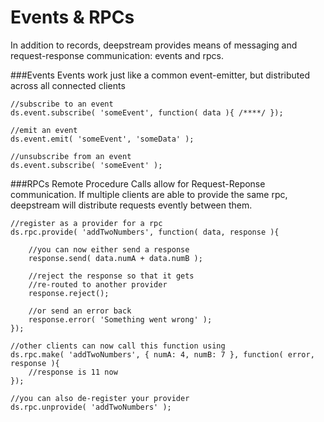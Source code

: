 Events & RPCs
====================================
In addition to records, deepstream provides means of messaging and request-response communication: events and rpcs.
	
###Events
Events work just like a common event-emitter, but distributed across all connected clients

	//subscribe to an event
	ds.event.subscribe( 'someEvent', function( data ){ /****/ });

	//emit an event
	ds.event.emit( 'someEvent', 'someData' );

	//unsubscribe from an event
	ds.event.subscribe( 'someEvent' );

###RPCs
Remote Procedure Calls allow for Request-Reponse communication. If multiple clients are able to provide the same
rpc, deepstream will distribute requests evently between them.

	//register as a provider for a rpc
	ds.rpc.provide( 'addTwoNumbers', function( data, response ){
		
		//you can now either send a response
		response.send( data.numA + data.numB );

		//reject the response so that it gets
		//re-routed to another provider
		response.reject();

		//or send an error back
		response.error( 'Something went wrong' );
	});

	//other clients can now call this function using
	ds.rpc.make( 'addTwoNumbers', { numA: 4, numB: 7 }, function( error, response ){
		//response is 11 now
	});

	//you can also de-register your provider
	ds.rpc.unprovide( 'addTwoNumbers' );
